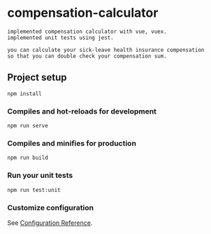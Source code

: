 # compensation-calculator
```
implemented compensation calculator with vue, vuex.
implemented unit tests using jest.

you can calculate your sick-leave health insurance compensation
so that you can double check your compensation sum.
```
## Project setup
```
npm install
```

### Compiles and hot-reloads for development
```
npm run serve
```

### Compiles and minifies for production
```
npm run build
```

### Run your unit tests
```
npm run test:unit
```


### Customize configuration
See [Configuration Reference](https://cli.vuejs.org/config/).
